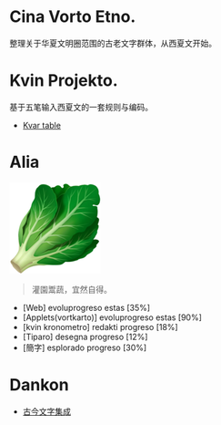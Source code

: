 # Cina Vorto Etno.
整理关于华夏文明圈范围的古老文字群体，从西夏文开始。

# Kvin Projekto.
基于五笔输入西夏文的一套规则与编码。

- [Kvar table](https://github.com/tangut/kvina.md)

# Alia
![晚菘计划](/res/cabbage.png)

> 灌園鬻蔬，宜然自得。
- [Web] evoluprogreso estas [35%]
- [Applets(vortkarto)] evoluprogreso estas [90%]
- [kvin kronometro] redakti progreso [18%]
- [Tiparo] desegna progreso [12%]
- [簡字] esplorado progreso [30%]

# Dankon
- [古今文字集成](http://ccamc.org/)
